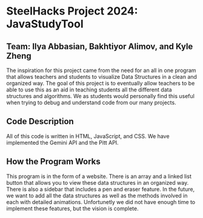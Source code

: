 <h1>SteelHacks Project 2024: JavaStudyTool</h1>
<h2>Team: Ilya Abbasian, Bakhtiyor Alimov, and Kyle Zheng</h2>
The inspiration for this project came from the need for an all in one program that allows teachers and students to visualize Data Structures in a clean and organized way. 
The goal of this project is to eventually allow teachers to be able to use this as an aid in teaching students all the different data structures and algorithms.
We as students would personally find this useful when trying to debug and understand code from our many projects. 

<h2>Code Description</h2>
All of this code is written in HTML, JavaScript, and CSS.
We have implemented the Gemini API and the Pitt API.

<h2>How the Program Works</h2>
This program is in the form of a website. There is an array and a linked list button that allows you to view these data structures in an organized way. 
There is also a sidebar that includes a pen and eraser feature. In the future, we want to add all the data structures as well as the methods involved in each with detailed animations.
Unfortunetly we did not have enough time to implement these features, but the vision is complete. 

